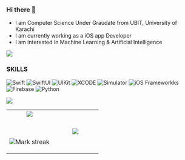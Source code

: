 ### Hi there 👋

- I am Computer Science Under Graudate from UBIT, University of Karachi
- I am currently working as a iOS app Developer
- I am interested in Machine Learning & Artificial Intelligence

<img src="https://user-images.githubusercontent.com/73097560/115834477-dbab4500-a447-11eb-908a-139a6edaec5c.gif">

### SKILLS

![Swift](https://img.shields.io/badge/swift-F54A2A?style=for-the-badge&logo=swift&logoColor=white)
![SwiftUI](https://img.shields.io/badge/swiftui-%230095D5.svg?style=for-the-badge&logo=swift&logoColor=white)
![UIKit](https://img.shields.io/badge/UIKit-%230095D5.svg?style=for-the-badge&logo=uikit&logoColor=white)
![XCODE](https://img.shields.io/badge/xcode-%230095D5.svg?style=for-the-badge&logo=xcode&logoColor=white)
![Simulator](https://img.shields.io/badge/simulator-%230095D5.svg?style=for-the-badge&logo=apple&logoColor=white)
![iOS Frameworkks](https://img.shields.io/badge/Frameworks-%23039BE5.svg?style=for-the-badge&logo=ios)
![Firebase](https://img.shields.io/badge/firebase-%23039BE5.svg?style=for-the-badge&logo=firebase) 
![Python](https://img.shields.io/badge/Python-%23039BE5.svg?style=for-the-badge&logo=python&logoColor=white)
<!---![Postman](https://img.shields.io/badge/Postman-FF6C37?style=for-the-badge&logo=postman&logoColor=white) 
![Trello](https://img.shields.io/badge/Trello-%23026AA7.svg?style=for-the-badge&logo=Trello&logoColor=white)

<!--- Trophies View (start) -->
<img align="center"   src="https://github-profile-trophy.vercel.app/?username=hamzahashmi556&theme=dracula&row=1&column=5"/>
<!--- Trophies View (end) -->

<p align="center">
  <!--- stats (start) -->
<table align="leading">
  
<tr border="none">

<!--- Table Left Coloumn Start -->
<td width="50%" align="center">
  <!--- Github Stats Themes Start-->
  <img  align="center"  src="https://github-readme-stats.vercel.app/api?username=hamzahashmi556&theme=dracula&show_icons=true&count_private=true" />
  <!--- Themes Stats End-->

  <!--- Github Streak Start -->
  <br></br>
  <img  title="🔥 Get streak stats for your profile at git.io/streak-stats" alt="Mark streak" src="https://github-readme-streak-stats.herokuapp.com/?user=hamzahashmi556&theme=dracula" /> 
  <!--- Github Streak End -->
</td>
<!--- Table Left Coloumn End -->

<!--- Table Right Coloumn Start -->
<td width="50%" align="center">
    <!--- Github Top Lanugages Start -->
  <!--- https://github-readme-stats.anuraghazra1.vercel.app/api/top-langs/?username=hamzahashmi556&theme=dark&hide_border=false&no-bg=true&no-frame=true&langs_count=10 -->
  
   <img  align="center" src="https://github-readme-stats.vercel.app/api/top-langs/?username=hamzahashmi556&layout=pie&theme=dracula"/> 
  <!--- <img  align="center" src="https://github-readme-stats-eta-beryl-70.vercel.app/api/top-langs/?username=hamzahashmi556&layout=pie&theme=dracula"/> -->

  <!--- Github Top Lanugages End -->
</td>
<!--- Table Right Coloumn End -->

</tr>
</table>
<!--- stats (end) -->
</p>        
<!--- stats (end) -->


<!--
*hamzahashmi556/hamzahashmi556* is a ✨ special ✨ repository because its README.md (this file) appears on your GitHub profile.

Here are some ideas to get you started:

- 🔭 I’m currently working on ...
- 🌱 I’m currently learning ...
- 👯 I’m looking to collaborate on ...
- 🤔 I’m looking for help with ...
- 💬 Ask me about ...
- 📫 How to reach me: ...
- 😄 Pronouns: ...
- ⚡ Fun fact: ...
-->

